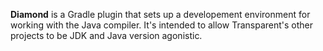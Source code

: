 **Diamond** is a Gradle plugin that sets up a developement environment for working with the Java compiler.
It's intended to allow Transparent's other projects to be JDK and Java version agonistic.